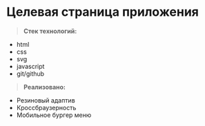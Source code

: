 # Целевая страница приложения 

> **Стек технологий:**
+ html
+ css
+ svg
+ javascript
+ git/github

> **Реализовано:**
+ Резиновый адаптив
+ Кроссбраузерность
+ Мобильное бургер меню